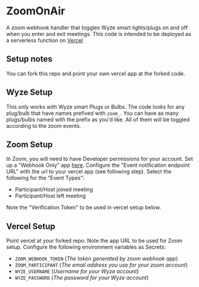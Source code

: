 # ZoomOnAir

A zoom webhook handler that toggles Wyze smart lights/plugs on and off
when you enter and exit meetings. This code is intended to be deployed as a serverless function on [Vercel](https://vercel.com/)

## Setup notes

You can fork this repo and point your own vercel app at the forked code.

## Wyze Setup

This only works with Wyze smart Plugs or Bulbs. The code looks for any plug/bulb that have names prefixed with `zoom_`. You can have as many plugs/bulbs named with the prefix as you'd like. All of them will be toggled according to the zoom events.

## Zoom Setup

In Zoom, you will need to have Developer permissions for your account. Set up a "Webhook Only" app [here](https://marketplace.zoom.us/develop/create). Configure the "Event notification endpoint URL" with the url to your vercel app (see following step). Select the following for the "Event Types":

- Participant/Host joined meeting
- Participant/Host left meeting

Note the "Verification Token" to be used in vercel setup below.

## Vercel Setup

Point vercel at your forked repo. Note the app URL to be used for Zoom setup. Configure the following environment variables as Secrets:

- `ZOOM_WEBHOOK_TOKEN` (_The token generated by zoom webhook app_)
- `ZOOM_PARTICIPANT` (_The email address you use for your zoom account_)
- `WYZE_USERNAME` (_Username for your Wyze account_)
- `WYZE_PASSWORD` (_The password for your Wyze account_)
